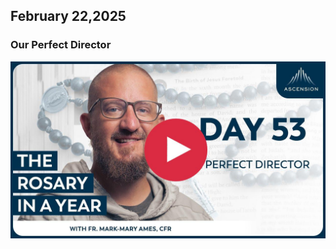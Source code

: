 ## February 22,2025

### Our Perfect Director

[![Our Perfect Director](https://raw.githubusercontent.com/linusjf/RIAY/main/February/jpgs/Day053.jpg)](https://youtu.be/pbJIzB2vEzQ "Our Perfect Director")
